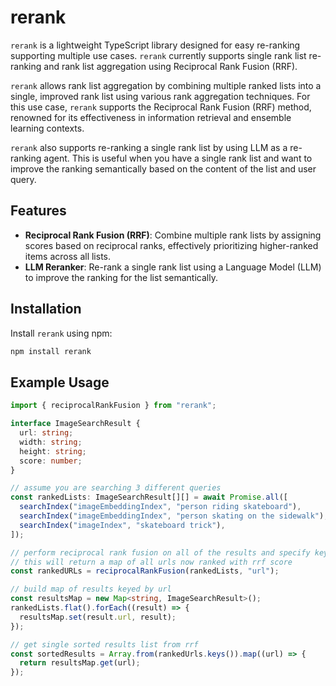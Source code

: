 # rerank

`rerank` is a lightweight TypeScript library designed for easy re-ranking supporting multiple use cases. `rerank` currently supports single rank list re-ranking and rank list aggregation using Reciprocal Rank Fusion (RRF).

`rerank` allows rank list aggregation by combining multiple ranked lists into a single, improved rank list using various rank aggregation techniques. For this use case, `rerank` supports the Reciprocal Rank Fusion (RRF) method, renowned for its effectiveness in information retrieval and ensemble learning contexts.

`rerank` also supports re-ranking a single rank list by using LLM as a re-ranking agent. This is useful when you have a single rank list and want to improve the ranking semantically based on the content of the list and user query.

## Features

- **Reciprocal Rank Fusion (RRF)**: Combine multiple rank lists by assigning scores based on reciprocal ranks, effectively prioritizing higher-ranked items across all lists.
- **LLM Reranker**: Re-rank a single rank list using a Language Model (LLM) to improve the ranking for the list semantically.

## Installation

Install `rerank` using npm:

```bash
npm install rerank
```

## Example Usage

```typescript
import { reciprocalRankFusion } from "rerank";

interface ImageSearchResult {
  url: string;
  width: string;
  height: string;
  score: number;
}

// assume you are searching 3 different queries
const rankedLists: ImageSearchResult[][] = await Promise.all([
  searchIndex("imageEmbeddingIndex", "person riding skateboard"),
  searchIndex("imageEmbeddingIndex", "person skating on the sidewalk"),
  searchIndex("imageIndex", "skateboard trick"),
]);

// perform reciprocal rank fusion on all of the results and specify key id, in this case "url"
// this will return a map of all urls now ranked with rrf score
const rankedURLs = reciprocalRankFusion(rankedLists, "url");

// build map of results keyed by url
const resultsMap = new Map<string, ImageSearchResult>();
rankedLists.flat().forEach((result) => {
  resultsMap.set(result.url, result);
});

// get single sorted results list from rrf
const sortedResults = Array.from(rankedUrls.keys()).map((url) => {
  return resultsMap.get(url);
});
```
